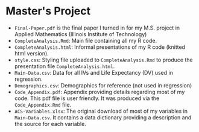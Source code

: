 # Master's Project

- `Final-Paper.pdf` is the final paper I turned in for my M.S. project in Applied Mathematics (Illinois Institute of Technology)
- `CompleteAnalysis.Rmd`: Main file containing all my R code.
- `CompleteAnalysis.html`: Informal presentations of my R code (knitted html version).
- `style.css`: Styling file uploaded to `CompleteAnalysis.Rmd` to produce the presentation file `CompleteAnalysis.html`.
- `Main-Data.csv`: Data for all IVs and Life Expectancy (DV) used in regression.
- `Demographics.csv`: Demographics for reference (not used in regression)
- `Code_Appendix.pdf`: Appendix providing details regarding most of my code. This pdf file is user friendly. It was produced via the `Code_Appendix.Rmd` file.
- `ACS-Variables.xlsx`: The original download of most of my variables in `Main-Data.csv`. It contains a data dictionary providing a description and the source for each variable.
